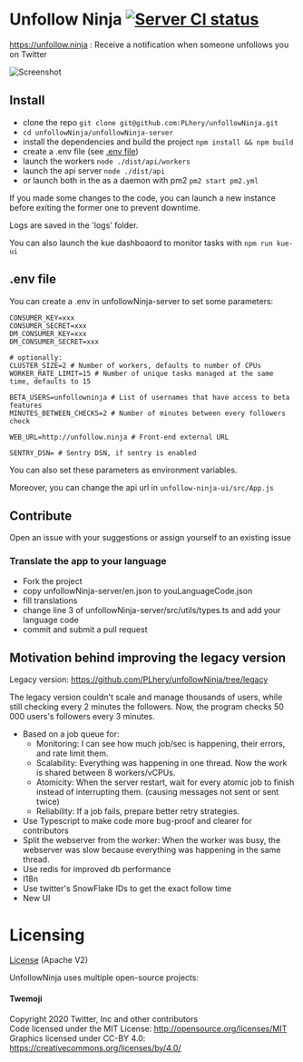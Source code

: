# Unfollow Ninja [![Server CI status](https://github.com/PLhery/unfollowNinja/workflows/Server%20CI/badge.svg)](https://github.com/PLhery/unfollowNinja/actions?query=workflow%3A%22Server+CI%22)

https://unfollow.ninja
: Receive a notification when someone unfollows you on Twitter

![Screenshot](https://raw.githubusercontent.com/PLhery/unfollowNinja/master/unfollow-ninja-ui/public/preview.png)

## Install

- clone the repo `git clone git@github.com:PLhery/unfollowNinja.git`
- `cd unfollowNinja/unfollowNinja-server`
- install the dependencies and build the project `npm install && npm build`
- create a .env file (see [.env file](#.env-file))
- launch the workers `node ./dist/api/workers`
- launch the api server `node ./dist/api`
- or launch both in the as a daemon with pm2 `pm2 start pm2.yml`

If you made some changes to the code, you can launch a new instance before exiting the former one to prevent downtime.

Logs are saved in the 'logs' folder.

You can also launch the kue dashboaord to monitor tasks with `npm run kue-ui`

## .env file
You can create a .env in unfollowNinja-server to set some parameters:
```
CONSUMER_KEY=xxx
CONSUMER_SECRET=xxx
DM_CONSUMER_KEY=xxx
DM_CONSUMER_SECRET=xxx

# optionally:
CLUSTER_SIZE=2 # Number of workers, defaults to number of CPUs
WORKER_RATE_LIMIT=15 # Number of unique tasks managed at the same time, defaults to 15

BETA_USERS=unfollowninja # List of usernames that have access to beta features
MINUTES_BETWEEN_CHECKS=2 # Number of minutes between every followers check

WEB_URL=http://unfollow.ninja # Front-end external URL

SENTRY_DSN= # Sentry DSN, if sentry is enabled
```

You can also set these parameters as environment variables.

Moreover, you can change the api url in `unfollow-ninja-ui/src/App.js`

## Contribute

Open an issue with your suggestions or assign yourself to an existing issue

### Translate the app to your language

- Fork the project
- copy unfollowNinja-server/en.json to youLanguageCode.json
- fill translations
- change line 3 of unfollowNinja-server/src/utils/types.ts and add your language code
- commit and submit a pull request


## Motivation behind improving the legacy version

Legacy version: https://github.com/PLhery/unfollowNinja/tree/legacy

The legacy version couldn't scale and manage thousands of users, while still checking every 2 minutes the followers.
Now, the program checks 50 000 users's followers every 3 minutes.

- Based on a job queue for:
    - Monitoring: I can see how much job/sec is happening, their errors, and rate limit them.
    - Scalability: Everything was happening in one thread. Now the work is shared between 8 workers/vCPUs.
    - Atomicity: When the server restart, wait for every atomic job to finish instead of interrupting them. (causing messages not sent or sent twice)
    - Reliability: If a job fails, prepare better retry strategies.
- Use Typescript to make code more bug-proof and clearer for contributors
- Split the webserver from the worker: When the worker was busy, the webserver was slow because everything was happening in the same thread.
- Use redis for improved db performance
- I18n
- Use twitter's SnowFlake IDs to get the exact follow time
- New UI

# Licensing

[License](./license.md) (Apache V2)

UnfollowNinja uses multiple open-source projects:

#### Twemoji

Copyright 2020 Twitter, Inc and other contributors  
Code licensed under the MIT License: http://opensource.org/licenses/MIT  
Graphics licensed under CC-BY 4.0: https://creativecommons.org/licenses/by/4.0/
